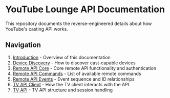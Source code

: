 # YouTube Lounge API Documentation

This repository documents the reverse-engineered details about how YouTube's casting API works.

## Navigation  

1. [Introduction](Introduction.md) - Overview of this documentation  
2. [Device Discovery](Discovery.md) - How to discover cast-capable devices  
3. [Remote API Core](API-Remote-Core.md) - Core remote API functionality and authentication  
4. [Remote API Commands](API-Remote-Commands.md) - List of available remote commands  
5. [Remote API Events](API-Remote-Events.md) - Event sequence and ID relationships  
6. [TV API Client](API-TV-Client.md) - How the TV client interacts with the API  
7. [TV API](API-TV.md) - TV API structure and session handling  
